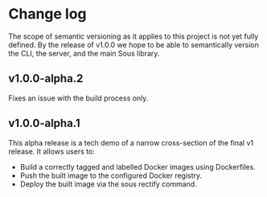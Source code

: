 # Change log

The scope of semantic versioning as it applies to this project is not yet fully defined. By the release of v1.0.0 we hope to be able to semantically version the
CLI, the server, and the main Sous library.

## v1.0.0-alpha.2

Fixes an issue with the build process only.

## v1.0.0-alpha.1

This alpha release is a tech demo of a narrow cross-section of the final v1 release. It allows users to:

- Build a correctly tagged and labelled Docker images using Dockerfiles.
- Push the built image to the configured Docker registry.
- Deploy the built image via the sous rectify command.
